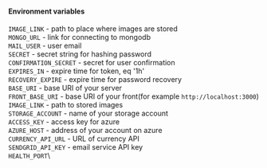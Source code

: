 #### Environment variables

`IMAGE_LINK` - path to place where images are stored\
`MONGO_URL` - link for connecting to mongodb\
`MAIL_USER` - user email\
`SECRET` - secret string for hashing password\
`CONFIRMATION_SECRET` - secret for user confirmation\
`EXPIRES_IN` - expire time for token, eq '1h'\
`RECOVERY_EXPIRE` - expire time for password recovery\
`BASE_URI` - base URI of your server\
`FRONT_BASE_URI` - base URI of your front(for example `http://localhost:3000`)\
`IMAGE_LINK` - path to stored images\
`STORAGE_ACCOUNT` - name of your storage account\
`ACCESS_KEY` - access key for azure\
`AZURE_HOST` - address of your account on azure\
`CURRENCY_API_URL` - URL of currency API\
`SENDGRID_API_KEY` - email service API key\
`HEALTH_PORT`\
